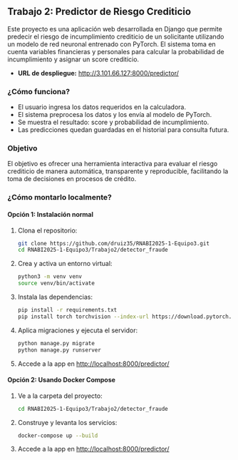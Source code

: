 ## Trabajo 2: Predictor de Riesgo Crediticio

Este proyecto es una aplicación web desarrollada en Django que permite predecir el riesgo de incumplimiento crediticio de un solicitante utilizando un modelo de red neuronal entrenado con PyTorch. El sistema toma en cuenta variables financieras y personales para calcular la probabilidad de incumplimiento y asignar un score crediticio.

- **URL de despliegue:** http://3.101.66.127:8000/predictor/

### ¿Cómo funciona?
- El usuario ingresa los datos requeridos en la calculadora.
- El sistema preprocesa los datos y los envía al modelo de PyTorch.
- Se muestra el resultado: score y probabilidad de incumplimiento.
- Las predicciones quedan guardadas en el historial para consulta futura.

### Objetivo
El objetivo es ofrecer una herramienta interactiva para evaluar el riesgo crediticio de manera automática, transparente y reproducible, facilitando la toma de decisiones en procesos de crédito.

### ¿Cómo montarlo localmente?

#### Opción 1: Instalación normal
1. Clona el repositorio:
   ```bash
   git clone https://github.com/druiz35/RNABI2025-1-Equipo3.git
   cd RNABI2025-1-Equipo3/Trabajo2/detector_fraude
   ```
2. Crea y activa un entorno virtual:
   ```bash
   python3 -m venv venv
   source venv/bin/activate
   ```
3. Instala las dependencias:
   ```bash
   pip install -r requirements.txt
   pip install torch torchvision --index-url https://download.pytorch.org/whl/cpu
   ```
4. Aplica migraciones y ejecuta el servidor:
   ```bash
   python manage.py migrate
   python manage.py runserver
   ```
5. Accede a la app en [http://localhost:8000/predictor/](http://localhost:8000/predictor/)

#### Opción 2: Usando Docker Compose
1. Ve a la carpeta del proyecto:
   ```bash
   cd RNABI2025-1-Equipo3/Trabajo2/detector_fraude
   ```
2. Construye y levanta los servicios:
   ```bash
   docker-compose up --build
   ```
3. Accede a la app en [http://localhost:8000/predictor/](http://localhost:8000/predictor/) 